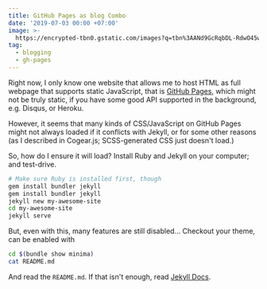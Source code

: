 ```yaml
---
title: GitHub Pages as blog Combo
date: '2019-07-03 00:00 +07:00'
image: >-
  https://encrypted-tbn0.gstatic.com/images?q=tbn%3AANd9GcRqbDL-RdwO45w24ZeCv-N5bQAZxXOnd2nbCpymQvswWr4exu6K
tag:
  - blogging
  - gh-pages
---
```


Right now, I only know one website that allows me to host HTML as full webpage that supports static JavaScript, that is [GitHub Pages](https://pages.github.com), which might not be truly static, if you have some good API supported in the background, e.g. Disqus, or Heroku.

<!-- excerpt_separator -->

However, it seems that many kinds of CSS/JavaScript on GitHub Pages might not always loaded if it conflicts with Jekyll, or for some other reasons (as I described in Cogear.js; SCSS-generated CSS just doesn't load.)

So, how do I ensure it will load? Install Ruby and Jekyll on your computer; and test-drive.

```sh
# Make sure Ruby is installed first, though
gem install bundler jekyll
gem install bundler jekyll
jekyll new my-awesome-site
cd my-awesome-site
jekyll serve
```

But, even with this, many features are still disabled… Checkout your theme, can be enabled with

```sh
cd $(bundle show minima)
cat README.md
```

And read the `README.md`. If that isn't enough, read [Jekyll Docs](https://jekyllrb.com/docs/).

